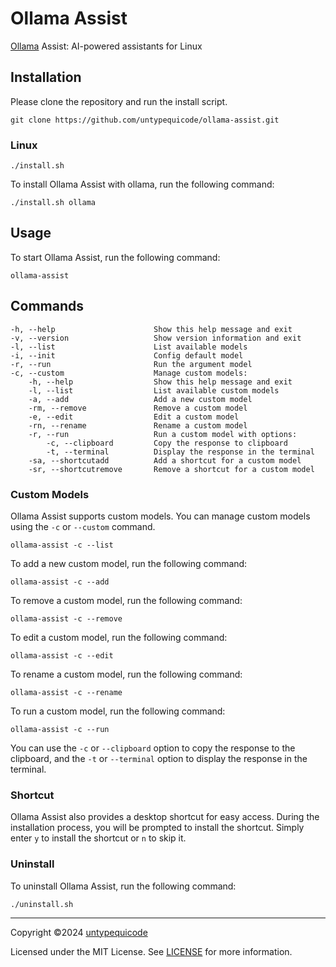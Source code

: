 # Ollama Assist

[Ollama](https://github.com/ollama/ollama) Assist: AI-powered assistants for Linux

## Installation

Please clone the repository and run the install script.

```
git clone https://github.com/untypequicode/ollama-assist.git
```

### Linux

```
./install.sh
```

To install Ollama Assist with ollama, run the following command:

```
./install.sh ollama
```

## Usage

To start Ollama Assist, run the following command:

```
ollama-assist
```

## Commands

```
-h, --help                      Show this help message and exit
-v, --version                   Show version information and exit
-l, --list                      List available models
-i, --init                      Config default model
-r, --run                       Run the argument model
-c, --custom                    Manage custom models:
    -h, --help                  Show this help message and exit
    -l, --list                  List available custom models
    -a, --add                   Add a new custom model
    -rm, --remove               Remove a custom model
    -e, --edit                  Edit a custom model
    -rn, --rename               Rename a custom model
    -r, --run                   Run a custom model with options:
        -c, --clipboard         Copy the response to clipboard
        -t, --terminal          Display the response in the terminal
    -sa, --shortcutadd          Add a shortcut for a custom model
    -sr, --shortcutremove       Remove a shortcut for a custom model
```

### Custom Models

Ollama Assist supports custom models. You can manage custom models using the `-c` or `--custom` command.

```
ollama-assist -c --list
```

To add a new custom model, run the following command:

```
ollama-assist -c --add
```

To remove a custom model, run the following command:

```
ollama-assist -c --remove
```

To edit a custom model, run the following command:

```
ollama-assist -c --edit
```

To rename a custom model, run the following command:

```
ollama-assist -c --rename
```

To run a custom model, run the following command:

```
ollama-assist -c --run
```

You can use the `-c` or `--clipboard` option to copy the response to the clipboard, and the `-t` or `--terminal` option to display the response in the terminal.

### Shortcut

Ollama Assist also provides a desktop shortcut for easy access. During the installation process, you will be prompted to install the shortcut. Simply enter `y` to install the shortcut or `n` to skip it.

### Uninstall

To uninstall Ollama Assist, run the following command:

```
./uninstall.sh
```

---

Copyright ©2024 [untypequicode](https://github.com/untypequicode)

Licensed under the MIT License. See [LICENSE](LICENSE) for more information.